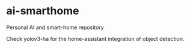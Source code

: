 # ai-smarthome
Personal AI and smart-home repository

Check yolov3-ha for the home-assistant integration of object detection.
